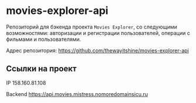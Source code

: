 # movies-explorer-api

Репозиторий для бэкенда проекта `Мovies Explorer`, со следующими возможностями: авторизации и регистрации пользователей, операции с фильмами и пользователями.

Адрес репозитория: https://github.com/thewayitshine/movies-explorer-api

## Ссылки на проект

IP 158.160.81.108

Backend https://api.movies.mistress.nomoredomainsicu.ru
